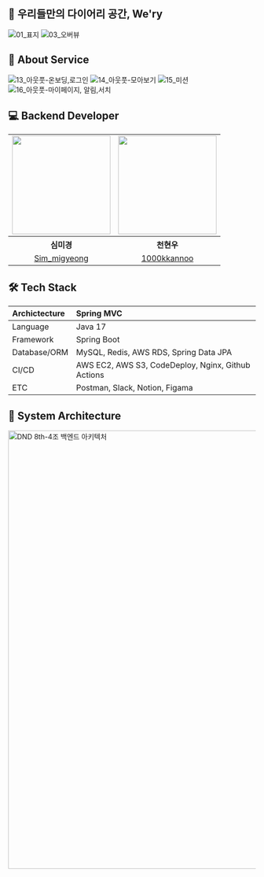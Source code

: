 ## 📒 우리들만의 다이어리 공간, We'ry

![01_표지](https://user-images.githubusercontent.com/80315847/225708915-87d9d5fb-ccff-4c5c-98d0-e23f4437b301.png)
![03_오버뷰](https://user-images.githubusercontent.com/80315847/225708961-8543a965-ea51-469b-8bff-61a727806a25.png)

## 👀 About Service
![13_아웃풋-온보딩,로그인](https://user-images.githubusercontent.com/80315847/225709123-4a57d91f-75ae-4a3c-9ae6-b7de61a0b24d.png)
![14_아웃풋-모아보기](https://user-images.githubusercontent.com/80315847/225709153-0e67bc6c-8451-4713-8ea9-dd861907349b.png)
![15_미션](https://user-images.githubusercontent.com/80315847/225709167-4488827b-6f73-4a7c-94f7-12da01b40842.png)
![16_아웃풋-마이페이지, 알림,서치](https://user-images.githubusercontent.com/80315847/225709189-c26c3dd8-8c41-4ee4-9b13-c4c8cd673dd7.png)


## 💻 Backend Developer

<table align="center" style = "table-layout: auto; width: 100%; table-layout: fixed;">
  <tr>
    <td>
       <img width="200" src = "https://avatars.githubusercontent.com/u/80315847?v=4" />
    </td>
    <td>
      <img width="200" src = "https://avatars.githubusercontent.com/u/98201708?v=4"/>
    </td>
  </tr> 
  <tr>
    <th align="center">심미경</th>
    <th align="center">천현우</th>
  </tr>
  <tr>
    <td align="center">
      <a href="https://github.com/Sim-mi-gyeong">Sim_migyeong</a>
    </td>
    <td align="center">
      <a href="https://github.com/1000kkannoo">1000kkannoo</a>
  </tr>
</table>

## 🛠 Tech Stack
| Archictecture | Spring MVC |
|:---|:---|
| Language | Java 17 |
| Framework | Spring Boot |
| Database/ORM | MySQL, Redis, AWS RDS, Spring Data JPA |
| CI/CD | AWS EC2, AWS S3, CodeDeploy, Nginx, Github Actions |
| ETC | Postman, Slack, Notion, Figama |


## 📐 System Architecture
<img width="891" alt="DND 8th-4조 백엔드 아키텍처" src="https://user-images.githubusercontent.com/80315847/222964277-3cb69288-4533-4c22-a031-b4074b61dc57.png">

